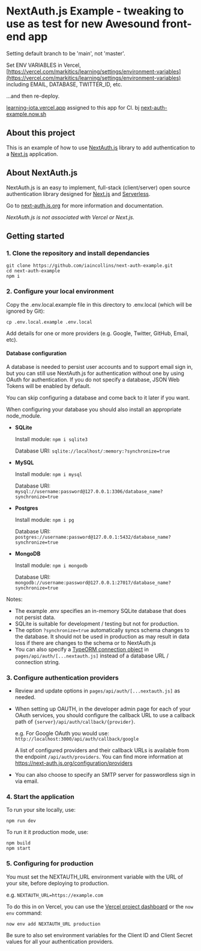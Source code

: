 # NextAuth.js Example - tweaking to use as test for new Awesound front-end app

Setting default branch to be 'main', not 'master'.

Set ENV VARIABLES in Vercel, [https://vercel.com/markitics/learning/settings/environment-variables](https://vercel.com/markitics/learning/settings/environment-variables)
including EMAIL, DATABASE, TWITTER_ID, etc.

...and then re-deploy.

[learning-iota.vercel.app](learning-iota.vercel.app) assigned to this app for CI.
bj
[next-auth-example.now.sh](https://next-auth-example.now.sh)

## About this project

This is an example of how to use [NextAuth.js](https://next-auth.js.org) library to add authentication to a [Next.js](https://nextjs.org) application.

## About NextAuth.js

NextAuth.js is an easy to implement, full-stack (client/server) open source authentication library designed for [Next.js](https://nextjs.org) and [Serverless](https://now.sh).

Go to [next-auth.js.org](https://next-auth.js.org) for more information and documentation.

_NextAuth.js is not associated with Vercel or Next.js._

## Getting started

### 1. Clone the repository and install dependancies

```
git clone https://github.com/iaincollins/next-auth-example.git
cd next-auth-example
npm i
```

### 2. Configure your local environment

Copy the .env.local.example file in this directory to .env.local (which will be ignored by Git):

```
cp .env.local.example .env.local
```

Add details for one or more providers (e.g. Google, Twitter, GitHub, Email, etc).

#### Database configuration

A database is needed to persist user accounts and to support email sign in, but you can still use NextAuth.js for authentication without one by using OAuth for authentication. If you do not specify a database, JSON Web Tokens will be enabled by default.

You can skip configuring a database and come back to it later if you want.

When configuring your database you should also install an appropriate node_module.

- **SQLite**

  Install module:
  `npm i sqlite3`

  Database URI:
  `sqlite://localhost/:memory:?synchronize=true`

- **MySQL**

  Install module:
  `npm i mysql`

  Database URI:
  `mysql://username:password@127.0.0.1:3306/database_name?synchronize=true`

- **Postgres**

  Install module:
  `npm i pg`

  Database URI:
  `postgres://username:password@127.0.0.1:5432/database_name?synchronize=true`

- **MongoDB**

  Install module:
  `npm i mongodb`

  Database URI:
  `mongodb://username:password@127.0.0.1:27017/database_name?synchronize=true`

Notes:

- The example .env specifies an in-memory SQLite database that does not persist data.
- SQLite is suitable for development / testing but not for production.
- The option `?synchronize=true` automatically syncs schema changes to the database. It should not be used in production as may result in data loss if there are changes to the schema or to NextAuth.js
- You can also specify a [TypeORM connection object](https://typeorm.io/#/connection-options) in `pages/api/auth/[...nextauth.js]` instead of a database URL / connection string.

### 3. Configure authentication providers

- Review and update options in `pages/api/auth/[...nextauth.js]` as needed.

- When setting up OAUTH, in the developer admin page for each of your OAuth services, you should configure the callback URL to use a callback path of `{server}/api/auth/callback/{provider}`.

  e.g. For Google OAuth you would use: `http://localhost:3000/api/auth/callback/google`

  A list of configured providers and their callback URLs is available from the endpoint `/api/auth/providers`. You can find more information at https://next-auth.js.org/configuration/providers

- You can also choose to specify an SMTP server for passwordless sign in via email.

### 4. Start the application

To run your site locally, use:

```
npm run dev
```

To run it it production mode, use:

```
npm build
npm start
```

### 5. Configuring for production

You must set the NEXTAUTH_URL environment variable with the URL of your site, before deploying to production.

e.g. `NEXTAUTH_URL=https://example.com`

To do this in on Vercel, you can use the [Vercel project dashboard](https://vercel.com/dashboard) or the `now env` command:

    now env add NEXTAUTH_URL production

Be sure to also set environment variables for the Client ID and Client Secret values for all your authentication providers.
